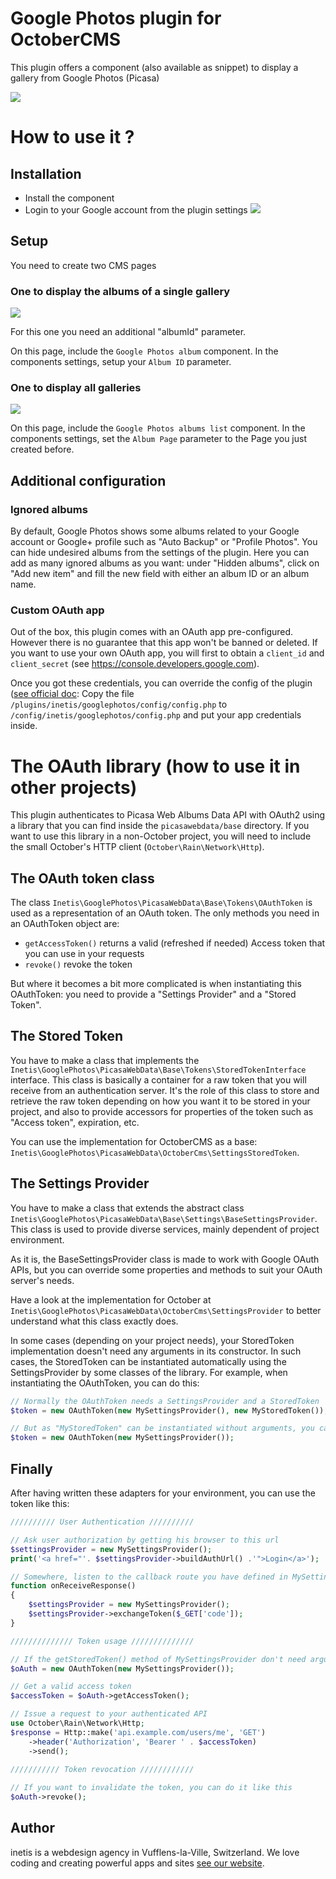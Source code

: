 # Google Photos plugin for OctoberCMS
This plugin offers a component (also available as snippet) to display a gallery from Google Photos (Picasa)

<img src="https://user-images.githubusercontent.com/16371551/28569844-dc3f11ce-713b-11e7-8ce6-24e2cae156b2.gif">

# How to use it ?

## Installation
* Install the component
* Login to your Google account from the plugin settings
  <img src="https://monosnap.com/file/1CW6okRvNjjxBXkUQiBIcFfW0BdxCs.png">
  
## Setup
You need to create two CMS pages

### One to display the albums of a single gallery
<img src="https://monosnap.com/file/bOl4CzT6FjTGD7I4PwwvYpunSIMtdP.png">

For this one you need an additional "albumId" parameter.

On this page, include the `Google Photos album` component.
In the components settings, setup your `Album ID` parameter.

### One to display all galleries
<img src="https://monosnap.com/file/MrAmYQtbOzUGQspvsvTMa2gw3H7zQQ.png">

On this page, include the `Google Photos albums list` component.
In the components settings, set the `Album Page` parameter to the Page you just created before.

## Additional configuration

### Ignored albums
By default, Google Photos shows some albums related to your Google account or Google+ profile such as "Auto Backup" or "Profile Photos".
You can hide undesired albums from the settings of the plugin.
Here you can add as many ignored albums as you want: under "Hidden albums", click on "Add new item" and fill the new field with either an album ID or an album name.

### Custom OAuth app
Out of the box, this plugin comes with an OAuth app pre-configured. However there is no guarantee that this app won't be banned or deleted.
If you want to use your own OAuth app, you will first to obtain a `client_id` and `client_secret` (see https://console.developers.google.com).

Once you got these credentials, you can override the config of the plugin ([see official doc](https://octobercms.com/docs/plugin/settings#file-configuration):
Copy the file `/plugins/inetis/googlephotos/config/config.php` to `/config/inetis/googlephotos/config.php` and put your app credentials inside.

# The OAuth library (how to use it in other projects)
This plugin authenticates to Picasa Web Albums Data API with OAuth2 using a library that you can find inside the `picasawebdata/base` directory.
If you want to use this library in a non-October project, you will need to include the small October's HTTP client (`October\Rain\Network\Http`).

## The OAuth token class
The class `Inetis\GooglePhotos\PicasaWebData\Base\Tokens\OAuthToken` is used as a representation of an OAuth token.
The only methods you need in an OAuthToken object are:
- `getAccessToken()` returns a valid (refreshed if needed) Access token that you can use in your requests
- `revoke()` revoke the token

But where it becomes a bit more complicated is when instantiating this OAuthToken: you need to provide a "Settings Provider" and a "Stored Token".

## The Stored Token
You have to make a class that implements the `Inetis\GooglePhotos\PicasaWebData\Base\Tokens\StoredTokenInterface` interface.
This class is basically a container for a raw token that you will receive from an authentication server.
It's the role of this class to store and retrieve the raw token depending on how you want it to be stored in your project, and also to provide accessors for properties of the token such as "Access token", expiration, etc.

You can use the implementation for OctoberCMS as a base: `Inetis\GooglePhotos\PicasaWebData\OctoberCms\SettingsStoredToken`.

## The Settings Provider
You have to make a class that extends the abstract class `Inetis\GooglePhotos\PicasaWebData\Base\Settings\BaseSettingsProvider`.
This class is used to provide diverse services, mainly dependent of project environment.

As it is, the BaseSettingsProvider class is made to work with Google OAuth APIs, but you can override some properties and methods to suit your OAuth server's needs.

Have a look at the implementation for October at `Inetis\GooglePhotos\PicasaWebData\OctoberCms\SettingsProvider` to better understand what this class exactly does.

In some cases (depending on your project needs), your StoredToken implementation doesn't need any arguments in its constructor. In such cases, the StoredToken can be instantiated automatically using the SettingsProvider by some classes of the library.
For example, when instantiating the OAuthToken, you can do this:
```PHP
// Normally the OAuthToken needs a SettingsProvider and a StoredToken
$token = new OAuthToken(new MySettingsProvider(), new MyStoredToken());

// But as "MyStoredToken" can be instantiated without arguments, you can do this instead
$token = new OAuthToken(new MySettingsProvider());
```

## Finally
After having written these adapters for your environment, you can use the token like this:
```PHP
////////// User Authentication //////////

// Ask user authorization by getting his browser to this url
$settingsProvider = new MySettingsProvider();
print('<a href="'. $settingsProvider->buildAuthUrl() .'">Login</a>');

// Somewhere, listen to the callback route you have defined in MySettingsProvider
function onReceiveResponse()
{
    $settingsProvider = new MySettingsProvider();
    $settingsProvider->exchangeToken($_GET['code']);
}

////////////// Token usage //////////////

// If the getStoredToken() method of MySettingsProvider don't need arguments, you don't need to instantiate a StoredToken yourself
$oAuth = new OAuthToken(new MySettingsProvider());

// Get a valid access token
$accessToken = $oAuth->getAccessToken();

// Issue a request to your authenticated API
use October\Rain\Network\Http;
$response = Http::make('api.example.com/users/me', 'GET')
    ->header('Authorization', 'Bearer ' . $accessToken)
    ->send();
    
/////////// Token revocation ////////////

// If you want to invalidate the token, you can do it like this
$oAuth->revoke();
```

## Author
inetis is a webdesign agency in Vufflens-la-Ville, Switzerland. We love coding and creating powerful apps and sites  [see our website](https://inetis.ch).
